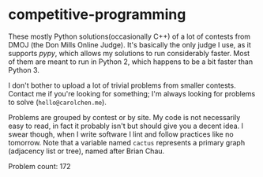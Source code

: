 # competitive-programming

These mostly Python solutions(occasionally C++) of a lot of contests from DMOJ (the Don Mills Online Judge). It's basically the only judge I use, as it supports *pypy*, which allows my solutions to run considerably faster. Most of them are meant to run in Python 2, which happens to be a bit faster than Python 3.

I don't bother to upload a lot of trivial problems from smaller contests. Contact me if you're looking for something; I'm always looking for problems to solve (`hello@carolchen.me`).

Problems are grouped by contest or by site. My code is not necessarily easy to read, in fact it probably isn't but should give you a decent idea. I swear though, when I write software I lint and follow practices like no tomorrow. Note that a variable named `cactus` represents a primary graph (adjacency list or tree), named after Brian Chau.

Problem count: 172